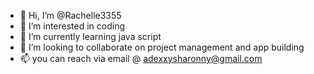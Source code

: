 - 👋 Hi, I’m @Rachelle3355
- 👀 I’m interested in coding
- 🌱 I’m currently learning java script
- 💞️ I’m looking to collaborate on project management and app building 
- 📫 you can reach via email @ adexxysharonny@gmail.com 

<!---
Rachelle3355/Rachelle3355 is a ✨ special ✨ repository because its `README.md` (this file) appears on your GitHub profile.
You can click the Preview link to take a look at your changes.
--->
